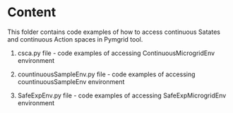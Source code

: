 # Content

This folder contains code examples of how to access continuous Satates and continuous Action spaces in Pymgrid tool. 

1. csca.py file - code examples of accessing ContinuousMicrogridEnv environment

2. countinuousSampleEnv.py file - code examples of accessing countinuousSampleEnv environment

3. SafeExpEnv.py file - code examples of accessing SafeExpMicrogridEnv environment
